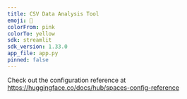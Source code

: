 ```yaml
---
title: CSV Data Analysis Tool
emoji: 🚀
colorFrom: pink
colorTo: yellow
sdk: streamlit
sdk_version: 1.33.0
app_file: app.py
pinned: false
---
```


Check out the configuration reference at https://huggingface.co/docs/hub/spaces-config-reference
